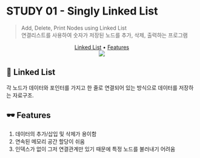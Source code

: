 # STUDY 01 - Singly Linked List
> Add, Delete, Print Nodes using Linked List<br>
> 연결리스트를 사용하여 숫자가 저장된 노드를 추가, 삭제, 출력하는 프로그램

<p align="center" dir="auto">
  <a href="#-linked-list">Linked List</a> •
  <a href="#-features">Features</a>
<br><img style="max-width:100%" src="https://github.com/arkjiy/LinkedListSTUDY/blob/master/img/LinkedListgif01.gif?raw=true"/>
</p>

## 🔗 Linked List
각 노드가 데이터와 포인터를 가지고 한 줄로 연결되어 있는 방식으로 데이터를 저장하는 자료구조.

## 🕶 Features
1. 데이터의 추가/삽입 및 삭제가 용이함
2. 연속된 메모리 공간 할당이 쉬움
3. 인덱스가 없이 그저 연결관계만 있기 때문에 특정 노드를 불러내기 어려움
